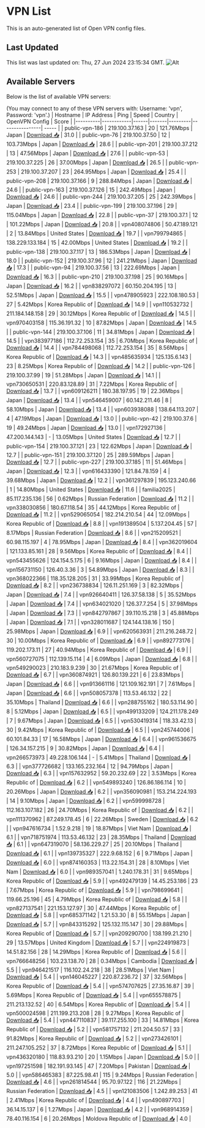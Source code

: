 # VPN List

This is an auto-generated list of Open VPN config files.

## Last Updated

This list was last updated on: Thu, 27 Jun 2024 23:15:34 GMT.
![Alt](https://repobeats.axiom.co/api/embed/186b98318ef1479477931607c1ad7d823f12451f.svg "Repobeats analytics image")

## Available Servers

Below is the list of available VPN servers:

(You may connect to any of these VPN servers with: Username: 'vpn', Password: 'vpn'.)
| Hostname | IP Address | Ping | Speed | Country | OpenVPN Config | Score |
|----------|------------|------|-------|---------|----------------| ----- |
| public-vpn-186 | 219.100.37.163 | 20 | 121.76Mbps | Japan | [Download 📥](./configs/server_0_JP.ovpn) | 31.0 |
| public-vpn-76 | 219.100.37.50 | 12 | 103.73Mbps | Japan | [Download 📥](./configs/server_1_JP.ovpn) | 28.6 |
| public-vpn-201 | 219.100.37.212 | 13 | 47.56Mbps | Japan | [Download 📥](./configs/server_2_JP.ovpn) | 27.6 |
| public-vpn-53 | 219.100.37.225 | 26 | 37.00Mbps | Japan | [Download 📥](./configs/server_3_JP.ovpn) | 26.5 |
| public-vpn-253 | 219.100.37.207 | 23 | 264.95Mbps | Japan | [Download 📥](./configs/server_4_JP.ovpn) | 25.4 |
| public-vpn-208 | 219.100.37.166 | 9 | 288.84Mbps | Japan | [Download 📥](./configs/server_5_JP.ovpn) | 24.6 |
| public-vpn-163 | 219.100.37.126 | 15 | 242.49Mbps | Japan | [Download 📥](./configs/server_6_JP.ovpn) | 24.6 |
| public-vpn-244 | 219.100.37.205 | 25 | 242.39Mbps | Japan | [Download 📥](./configs/server_7_JP.ovpn) | 23.4 |
| public-vpn-199 | 219.100.37.196 | 29 | 115.04Mbps | Japan | [Download 📥](./configs/server_8_JP.ovpn) | 22.8 |
| public-vpn-37 | 219.100.37.1 | 12 | 101.22Mbps | Japan | [Download 📥](./configs/server_9_JP.ovpn) | 20.8 |
| vpn408074806 | 50.47.189.121 | 2 | 13.84Mbps | United States | [Download 📥](./configs/server_10_US.ovpn) | 19.7 |
| vpn799794865 | 138.229.133.184 | 15 | 42.00Mbps | United States | [Download 📥](./configs/server_11_US.ovpn) | 19.2 |
| public-vpn-138 | 219.100.37.117 | 13 | 186.53Mbps | Japan | [Download 📥](./configs/server_12_JP.ovpn) | 18.0 |
| public-vpn-152 | 219.100.37.96 | 12 | 241.21Mbps | Japan | [Download 📥](./configs/server_13_JP.ovpn) | 17.3 |
| public-vpn-94 | 219.100.37.56 | 13 | 222.69Mbps | Japan | [Download 📥](./configs/server_14_JP.ovpn) | 16.3 |
| public-vpn-210 | 219.100.37.198 | 25 | 90.16Mbps | Japan | [Download 📥](./configs/server_15_JP.ovpn) | 16.2 |
| vpn838297072 | 60.150.204.195 | 13 | 52.51Mbps | Japan | [Download 📥](./configs/server_16_JP.ovpn) | 15.5 |
| vpn478905923 | 222.108.180.53 | 27 | 5.42Mbps | Korea Republic of | [Download 📥](./configs/server_17_KR.ovpn) | 14.9 |
| vpn110532732 | 211.184.148.158 | 29 | 30.12Mbps | Korea Republic of | [Download 📥](./configs/server_18_KR.ovpn) | 14.5 |
| vpn970403158 | 115.36.191.32 | 10 | 87.82Mbps | Japan | [Download 📥](./configs/server_19_JP.ovpn) | 14.5 |
| public-vpn-144 | 219.100.37.106 | 11 | 34.81Mbps | Japan | [Download 📥](./configs/server_20_JP.ovpn) | 14.5 |
| vpn383977186 | 112.72.253.154 | 35 | 6.70Mbps | Korea Republic of | [Download 📥](./configs/server_21_KR.ovpn) | 14.4 |
| vpn784498068 | 112.72.253.154 | 35 | 8.56Mbps | Korea Republic of | [Download 📥](./configs/server_22_KR.ovpn) | 14.3 |
| vpn485635934 | 125.135.6.143 | 23 | 8.25Mbps | Korea Republic of | [Download 📥](./configs/server_23_KR.ovpn) | 14.2 |
| public-vpn-126 | 219.100.37.99 | 19 | 51.28Mbps | Japan | [Download 📥](./configs/server_24_JP.ovpn) | 14.1 |
| vpn730650531 | 220.83.128.89 | 31 | 7.22Mbps | Korea Republic of | [Download 📥](./configs/server_25_KR.ovpn) | 13.7 |
| vpn609126211 | 180.38.197.95 | 19 | 22.36Mbps | Japan | [Download 📥](./configs/server_26_JP.ovpn) | 13.4 |
| vpn546459007 | 60.142.211.46 | 8 | 58.10Mbps | Japan | [Download 📥](./configs/server_27_JP.ovpn) | 13.4 |
| vpn603938088 | 138.64.113.207 | 4 | 47.19Mbps | Japan | [Download 📥](./configs/server_28_JP.ovpn) | 13.0 |
| public-vpn-42 | 219.100.37.6 | 19 | 49.24Mbps | Japan | [Download 📥](./configs/server_29_JP.ovpn) | 13.0 |
| vpn172927136 | 47.200.144.143 | - | 13.05Mbps | United States | [Download 📥](./configs/server_30_US.ovpn) | 12.7 |
| public-vpn-154 | 219.100.37.121 | 23 | 122.62Mbps | Japan | [Download 📥](./configs/server_31_JP.ovpn) | 12.7 |
| public-vpn-151 | 219.100.37.120 | 25 | 289.59Mbps | Japan | [Download 📥](./configs/server_32_JP.ovpn) | 12.7 |
| public-vpn-227 | 219.100.37.185 | 11 | 51.46Mbps | Japan | [Download 📥](./configs/server_33_JP.ovpn) | 12.3 |
| vpn616433390 | 121.84.78.159 | 4 | 39.68Mbps | Japan | [Download 📥](./configs/server_34_JP.ovpn) | 12.2 |
| vpn361297839 | 195.123.240.66 | 1 | 14.80Mbps | United States | [Download 📥](./configs/server_35_US.ovpn) | 11.6 |
| familia2025 | 85.117.235.136 | 56 | 0.62Mbps | Russian Federation | [Download 📥](./configs/server_36_RU.ovpn) | 11.2 |
| vpn338030856 | 180.67.118.54 | 35 | 44.12Mbps | Korea Republic of | [Download 📥](./configs/server_37_KR.ovpn) | 11.2 |
| vpn529065054 | 182.214.210.54 | 44 | 12.09Mbps | Korea Republic of | [Download 📥](./configs/server_38_KR.ovpn) | 8.8 |
| vpn191389504 | 5.137.204.45 | 57 | 8.17Mbps | Russian Federation | [Download 📥](./configs/server_39_RU.ovpn) | 8.6 |
| vpn215209521 | 60.98.115.197 | 4 | 78.95Mbps | Japan | [Download 📥](./configs/server_40_JP.ovpn) | 8.4 |
| vpn362019604 | 121.133.85.161 | 28 | 9.56Mbps | Korea Republic of | [Download 📥](./configs/server_41_KR.ovpn) | 8.4 |
| vpn543455626 | 124.154.5.175 | 6 | 9.16Mbps | Japan | [Download 📥](./configs/server_42_JP.ovpn) | 8.4 |
| vpn156731150 | 126.40.3.36 | 3 | 54.89Mbps | Japan | [Download 📥](./configs/server_43_JP.ovpn) | 8.3 |
| vpn368022366 | 118.35.128.205 | 31 | 33.99Mbps | Korea Republic of | [Download 📥](./configs/server_44_KR.ovpn) | 8.2 |
| vpn236738834 | 126.11.251.169 | 3 | 82.32Mbps | Japan | [Download 📥](./configs/server_45_JP.ovpn) | 7.4 |
| vpn926640411 | 126.37.58.138 | 5 | 35.52Mbps | Japan | [Download 📥](./configs/server_46_JP.ovpn) | 7.4 |
| vpn634021020 | 126.37.7.254 | 5 | 37.98Mbps | Japan | [Download 📥](./configs/server_47_JP.ovpn) | 7.3 |
| vpn842797867 | 39.110.15.218 | 3 | 45.88Mbps | Japan | [Download 📥](./configs/server_48_JP.ovpn) | 7.1 |
| vpn328011687 | 124.144.138.16 | 150 | 25.98Mbps | Japan | [Download 📥](./configs/server_49_JP.ovpn) | 6.9 |
| vpn620563931 | 211.216.248.72 | 30 | 10.00Mbps | Korea Republic of | [Download 📥](./configs/server_50_KR.ovpn) | 6.9 |
| vpn892773176 | 119.202.173.11 | 27 | 40.94Mbps | Korea Republic of | [Download 📥](./configs/server_51_KR.ovpn) | 6.9 |
| vpn560727075 | 112.139.15.114 | 4 | 6.09Mbps | Japan | [Download 📥](./configs/server_52_JP.ovpn) | 6.8 |
| vpn549290023 | 210.183.9.239 | 30 | 21.67Mbps | Korea Republic of | [Download 📥](./configs/server_53_KR.ovpn) | 6.7 |
| vpn360874921 | 126.80.139.221 | 6 | 23.83Mbps | Japan | [Download 📥](./configs/server_54_JP.ovpn) | 6.6 |
| vpn913661116 | 121.109.162.191 | 7 | 7.61Mbps | Japan | [Download 📥](./configs/server_55_JP.ovpn) | 6.6 |
| vpn508057378 | 113.53.46.132 | 22 | 35.10Mbps | Thailand | [Download 📥](./configs/server_56_TH.ovpn) | 6.6 |
| vpn288755162 | 180.53.114.90 | 8 | 5.12Mbps | Japan | [Download 📥](./configs/server_57_JP.ovpn) | 6.5 |
| vpn499133209 | 124.211.178.249 | 7 | 9.67Mbps | Japan | [Download 📥](./configs/server_58_JP.ovpn) | 6.5 |
| vpn530419314 | 118.33.42.13 | 30 | 9.42Mbps | Korea Republic of | [Download 📥](./configs/server_59_KR.ovpn) | 6.5 |
| vpn245744006 | 60.101.84.33 | 17 | 16.58Mbps | Japan | [Download 📥](./configs/server_60_JP.ovpn) | 6.4 |
| vpn961536675 | 126.34.157.215 | 9 | 30.82Mbps | Japan | [Download 📥](./configs/server_61_JP.ovpn) | 6.4 |
| vpn266573973 | 49.228.106.144 | - | 5.41Mbps | Thailand | [Download 📥](./configs/server_62_TH.ovpn) | 6.3 |
| vpn377726682 | 133.165.232.164 | 12 | 94.79Mbps | Japan | [Download 📥](./configs/server_63_JP.ovpn) | 6.3 |
| vpn157632952 | 59.20.232.69 | 22 | 3.53Mbps | Korea Republic of | [Download 📥](./configs/server_64_KR.ovpn) | 6.2 |
| vpn549893240 | 126.86.186.114 | 10 | 20.26Mbps | Japan | [Download 📥](./configs/server_65_JP.ovpn) | 6.2 |
| vpn356090981 | 153.214.224.193 | 14 | 9.10Mbps | Japan | [Download 📥](./configs/server_66_JP.ovpn) | 6.2 |
| vpn599998728 | 112.163.107.182 | 26 | 24.70Mbps | Korea Republic of | [Download 📥](./configs/server_67_KR.ovpn) | 6.2 |
| vpn111370962 | 87.249.178.45 | 6 | 22.26Mbps | Sweden | [Download 📥](./configs/server_68_SE.ovpn) | 6.2 |
| vpn947616734 | 1.52.9.218 | 19 | 18.87Mbps | Viet Nam | [Download 📥](./configs/server_69_VN.ovpn) | 6.1 |
| vpn718751974 | 113.53.46.132 | 23 | 28.35Mbps | Thailand | [Download 📥](./configs/server_70_TH.ovpn) | 6.1 |
| vpn647319070 | 58.136.229.27 | 25 | 20.10Mbps | Thailand | [Download 📥](./configs/server_71_TH.ovpn) | 6.1 |
| vpn139735327 | 222.9.68.152 | 6 | 9.71Mbps | Japan | [Download 📥](./configs/server_72_JP.ovpn) | 6.0 |
| vpn874160353 | 113.22.154.31 | 28 | 8.10Mbps | Viet Nam | [Download 📥](./configs/server_73_VN.ovpn) | 6.0 |
| vpn989357041 | 1.240.178.31 | 31 | 9.65Mbps | Korea Republic of | [Download 📥](./configs/server_74_KR.ovpn) | 5.9 |
| vpn492479139 | 14.45.253.186 | 23 | 7.67Mbps | Korea Republic of | [Download 📥](./configs/server_75_KR.ovpn) | 5.9 |
| vpn798699641 | 119.66.25.196 | 45 | 4.79Mbps | Korea Republic of | [Download 📥](./configs/server_76_KR.ovpn) | 5.8 |
| vpn827137541 | 221.153.127.97 | 30 | 47.44Mbps | Korea Republic of | [Download 📥](./configs/server_77_KR.ovpn) | 5.8 |
| vpn685371142 | 1.21.53.30 | 8 | 55.15Mbps | Japan | [Download 📥](./configs/server_78_JP.ovpn) | 5.7 |
| vpn843315292 | 125.132.115.147 | 30 | 29.88Mbps | Korea Republic of | [Download 📥](./configs/server_79_KR.ovpn) | 5.7 |
| vpn209290700 | 138.199.21.210 | 29 | 13.57Mbps | United Kingdom | [Download 📥](./configs/server_80_GB.ovpn) | 5.7 |
| vpn224919873 | 14.51.82.156 | 28 | 14.29Mbps | Korea Republic of | [Download 📥](./configs/server_81_KR.ovpn) | 5.6 |
| vpn766648256 | 103.23.138.70 | 28 | 0.34Mbps | Cambodia | [Download 📥](./configs/server_82_KH.ovpn) | 5.5 |
| vpn946421517 | 116.102.24.218 | 38 | 28.51Mbps | Viet Nam | [Download 📥](./configs/server_83_VN.ovpn) | 5.4 |
| vpn146045227 | 220.87.236.72 | 37 | 32.56Mbps | Korea Republic of | [Download 📥](./configs/server_84_KR.ovpn) | 5.4 |
| vpn574707625 | 27.35.16.87 | 39 | 5.69Mbps | Korea Republic of | [Download 📥](./configs/server_85_KR.ovpn) | 5.4 |
| vpn655578875 | 211.213.132.52 | 40 | 6.54Mbps | Korea Republic of | [Download 📥](./configs/server_86_KR.ovpn) | 5.4 |
| vpn500024598 | 211.199.213.208 | 28 | 9.27Mbps | Korea Republic of | [Download 📥](./configs/server_87_KR.ovpn) | 5.4 |
| vpn447110837 | 39.117.255.100 | 33 | 14.81Mbps | Korea Republic of | [Download 📥](./configs/server_88_KR.ovpn) | 5.2 |
| vpn581757132 | 211.204.50.57 | 33 | 91.82Mbps | Korea Republic of | [Download 📥](./configs/server_89_KR.ovpn) | 5.2 |
| vpn273426101 | 211.247.105.252 | 37 | 8.72Mbps | Korea Republic of | [Download 📥](./configs/server_90_KR.ovpn) | 5.1 |
| vpn436320180 | 118.83.93.210 | 20 | 1.15Mbps | Japan | [Download 📥](./configs/server_91_JP.ovpn) | 5.0 |
| vpn197251598 | 182.191.93.145 | 47 | 7.20Mbps | Pakistan | [Download 📥](./configs/server_92_PK.ovpn) | 5.0 |
| vpn586465383 | 87.225.98.41 | 115 | 9.24Mbps | Russian Federation | [Download 📥](./configs/server_93_RU.ovpn) | 4.6 |
| vpn261814544 | 95.70.97.122 | 116 | 21.22Mbps | Russian Federation | [Download 📥](./configs/server_94_RU.ovpn) | 4.5 |
| vpn121083506 | 1.242.89.253 | 41 | 2.41Mbps | Korea Republic of | [Download 📥](./configs/server_95_KR.ovpn) | 4.4 |
| vpn490897703 | 36.14.15.137 | 6 | 1.27Mbps | Japan | [Download 📥](./configs/server_96_JP.ovpn) | 4.2 |
| vpn968914359 | 78.40.116.154 | 6 | 20.26Mbps | Moldova Republic of | [Download 📥](./configs/server_97_MD.ovpn) | 4.0 |
